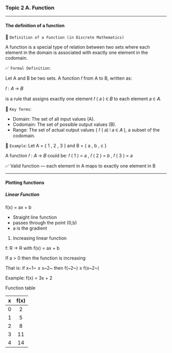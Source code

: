 ### Topic 2 A. Function

---

#### The definition of a function

📘 `Definition of a Function (in Discrete Mathematics)`

A function is a special type of relation between two sets where each element in the domain is associated with exactly one element in the codomain.

✅ `Formal Definition`:

Let A and B be two sets. A function 𝑓 from A to B, written as:

𝑓 : 𝐴 → 𝐵

is a rule that assigns exactly one element 𝑓 ( 𝑎 ) ∈ 𝐵 to each element 𝑎 ∈ 𝐴.

🔷 `Key Terms`:

- Domain: The set of all input values (A).
- Codomain: The set of possible output values (B).
- Range: The set of actual output values { 𝑓 ( 𝑎) ∣ 𝑎 ∈ 𝐴 }, a subset of the codomain.

🧠 `Example`:
Let A = { 1 , 2 , 3 } and B = { a , b , c }

A function 𝑓 : 𝐴 → 𝐵 could be:
𝑓 ( 1 ) = 𝑎 , 𝑓 ( 2 ) = 𝑏 , 𝑓 ( 3 ) = 𝑎

✅ Valid function — each element in A maps to exactly one element in B

---

#### Plotting functions

##### Linear Function

f(x) = ax + b

- Straight line function
- passes through the point (0,b)
- a is the gradient

1. Increasing linear function

f: R -> R with f(x) = ax + b

If a > 0 then the function is increasing

That is: if x~1~ ≤ x~2~ then f(~2~) ≤ f(x~2~)

Example: f(x) = 3x + 2

Function table

|  x  | f(x) |
| :-: | :--: |
|  0  |  2   |
|  1  |  5   |
|  2  |  8   |
|  3  |  11  |
|  4  |  14  |

<img scr="./" />
